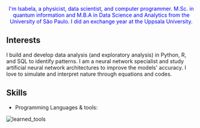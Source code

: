 <p style="color:blue" align="center">
 I'm Isabela, a physicist, data scientist, and computer programmer. 
    M.Sc. in quantum information and M.B.A in Data Science and Analytics from the University of São Paulo. I did an exchange year at the Uppsala University. 
</b><br>
</p>

## Interests
I build and develop data analysis (and exploratory analysis) in Python, R, and SQL to identify patterns. I am a neural network specialist and study artificial neural network architectures to improve the models' accuracy. I love to simulate and interpret nature through equations and codes.


## Skills

- Programming Languages & tools:

![learned_tools](https://github.com/isadays/isadays/assets/59461869/ef598ea3-55c5-4b2a-8d6b-3b42fbb85253)
